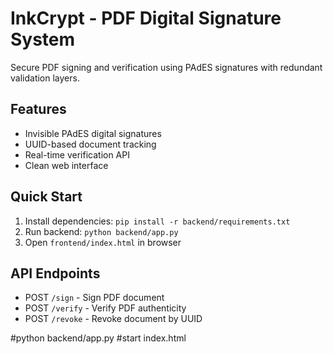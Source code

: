 # InkCrypt - PDF Digital Signature System

Secure PDF signing and verification using PAdES signatures with redundant validation layers.

## Features
- Invisible PAdES digital signatures
- UUID-based document tracking
- Real-time verification API
- Clean web interface

## Quick Start
1. Install dependencies: `pip install -r backend/requirements.txt`
2. Run backend: `python backend/app.py`
3. Open `frontend/index.html` in browser

## API Endpoints
- POST `/sign` - Sign PDF document
- POST `/verify` - Verify PDF authenticity
- POST `/revoke` - Revoke document by UUID

#python backend/app.py
#start index.html
